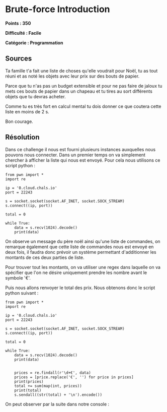 # Brute-force Introduction
**Points : 350**

**Difficulté : Facile**

**Catégorie : Programmation**

## Sources

Ta famille t'a fait une liste de choses qu'elle voudrait pour Noël, tu as tout réuni et as noté les objets avec leur prix sur des bouts de papier.

Parce que tu n'as pas un budget extensible et pour ne pas faire de jaloux tu mets ces bouts de papier dans un chapeau et tu tires au sort différents objets que tu devras acheter.

Comme tu es très fort en calcul mental tu dois donner ce que coutera cette liste en moins de 2 s.

Bon courage.

## Résolution

Dans ce challenge il nous est fourni plusieurs instances auxquelles nous pouvons nous connecter. Dans un premier temps on va simplement chercher à afficher la liste qui nous est envoyé. Pour cela nous utilisons ce script python :

```
from pwn import *
import re

ip = '0.cloud.chals.io'
port = 22243
 
s = socket.socket(socket.AF_INET, socket.SOCK_STREAM)
s.connect((ip, port))

total = 0

while True:
    data = s.recv(1024).decode()
    print(data)
```

On observe un message du père noël ainsi qu'une liste de commandes, on remarque également que cette liste de commandes nous est envoyé en deux fois, il faudra donc prévoir un système permettant d'additionner les montants de ces deux parties de liste.

Pour trouver tout les montants, on va utiliser une regex dans laquelle on va spécifier que l'on ne désire uniquement prendre les nombre avant le symbole '€'.

Puis nous allons renvoyer le total des prix. Nous obtenons donc le script python suivant :
```
from pwn import *
import re

ip = '0.cloud.chals.io'
port = 22243
 
s = socket.socket(socket.AF_INET, socket.SOCK_STREAM)
s.connect((ip, port))

total = 0

while True:
    data = s.recv(1024).decode()
    print(data)


    prices = re.findall(r'\d+€', data)
    prices = [price.replace('€', '') for price in prices]
    print(prices)
    total += sum(map(int, prices))
    print(total)
    s.sendall((str(total) + '\n').encode())
```
On peut observer par la suite dans notre console :




